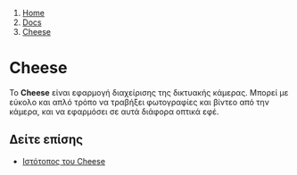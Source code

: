<!-- -
Title: Cheese
Description: Σημειώσεις για την εφαρμογή Cheese
First Published: 2011-08-18
Last Updated: 2014-01-02
- -->

<ol class="breadcrumb" itemprop="breadcrumb">
	<li><a href="/">Home</a></li>
	<li><a href="/docs/">Docs</a></li>
	<li><a href="/docs/cheese.el.html">Cheese</a></li>
</ol>

Cheese
======

Το **Cheese** είναι εφαρμογή διαχείρισης της δικτυακής κάμερας. Μπορεί 
με εύκολο και απλό τρόπο να τραβήξει φωτογραφίες και βίντεο από την 
κάμερα, και να εφαρμόσει σε αυτά διάφορα οπτικά εφέ. 

Δείτε επίσης
------------

*   [Ιστότοπος του Cheese](https://wiki.gnome.org/Apps/Cheese)



























































